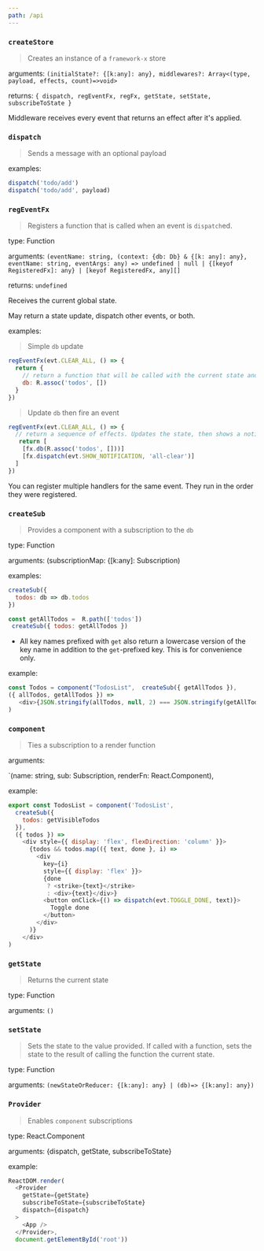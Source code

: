 ```yaml
---
path: /api
---
```


### `createStore`
> Creates an instance of a `framework-x` store


arguments: `(initialState?: {[k:any]: any}, middlewares?: Array<(type,
payload, effects, count)=>void>`

returns: `{ dispatch, regEventFx, regFx, getState, setState,
subscribeToState }`

Middleware receives every event that returns an effect after it's
applied.


### `dispatch`

> Sends a message with an optional payload

examples: 

```js
dispatch('todo/add')
dispatch('todo/add', payload)
```

### `regEventFx`

> Registers a function that is called when an event is `dispatch`ed. 

type: Function

arguments: `(eventName: string, (context: {db: Db} & {[k: any]: any},
eventName: string, eventArgs: any) => undefined | null | {[keyof
RegisteredFx]: any} | [keyof RegisteredFx, any][]`

returns: `undefined`

Receives the current global state.
 
May return a state update, dispatch other events, or both.

examples: 


> Simple `db` update
```js
regEventFx(evt.CLEAR_ALL, () => {
  return {
    // return a function that will be called with the current state and produce the next state
    db: R.assoc('todos', [])
  }
})
```


>  Update `db` then fire an event

```js
regEventFx(evt.CLEAR_ALL, () => { 
  // return a sequence of effects. Updates the state, then shows a notification. 
   return [
    [fx.db(R.assoc('todos', []))]
    [fx.dispatch(evt.SHOW_NOTIFICATION, 'all-clear')] 
  ]
})

```

You can register multiple handlers for the same event. They run in the
order they were registered.


### `createSub`

> Provides a component with a subscription to the `db`

type: Function

arguments: (subscriptionMap: {[k:any]: Subscription)
 
 
examples:

```js
createSub({
  todos: db => db.todos
})

const getAllTodos =  R.path(['todos'])
 createSub({ todos: getAllTodos })
```

- All key names prefixed with `get` also return a lowercase version of
  the key name in addition to the `get`-prefixed key. This is for
  convenience only.
  
example:

```js
const Todos = component("TodosList",  createSub({ getAllTodos }), 
({ allTodos, getAllTodos }) => 
   <div>{JSON.stringify(allTodos, null, 2) === JSON.stringify(getAllTodos, null, 2)}</div>
)
```

### `component`

>  Ties a subscription to a render function


arguments:

`(name: string, sub: Subscription, renderFn: React.Component), 

example:

```js
export const TodosList = component('TodosList',
  createSub({
    todos: getVisibleTodos
  }),
  ({ todos }) =>
    <div style={{ display: 'flex', flexDirection: 'column' }}>
      {todos && todos.map(({ text, done }, i) =>
        <div
          key={i}
          style={{ display: 'flex' }}>
          {done
           ? <strike>{text}</strike>
           : <div>{text}</div>}
          <button onClick={() => dispatch(evt.TOGGLE_DONE, text)}>
            Toggle done
          </button>
        </div>
      )}
    </div>
)
```

### `getState`
> Returns the current state

type: Function 

arguments: `()`


### `setState`
> Sets the state to the value provided. If called with a function, sets
> the state to the result of calling the function the current state.


type: Function

arguments: `(newStateOrReducer: {[k:any]: any} | (db)=> {[k:any]: any})`


### `Provider`
> Enables `component` subscriptions

type: React.Component
 
arguments: {dispatch, getState, subscribeToState}

example:

```js
ReactDOM.render(
  <Provider
    getState={getState}
    subscribeToState={subscribeToState}
    dispatch={dispatch}
  >
    <App />
  </Provider>,
  document.getElementById('root'))
```
